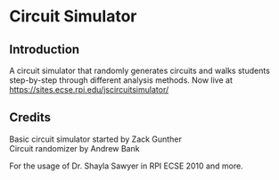 # Circuit Simulator

## Introduction
A circuit simulator that randomly generates circuits and walks students step-by-step through different analysis methods.
Now live at https://sites.ecse.rpi.edu/jscircuitsimulator/

## Credits
Basic circuit simulator started by Zack Gunther<br>
Circuit randomizer by Andrew Bank<br>

For the usage of Dr. Shayla Sawyer in RPI ECSE 2010 and more.
